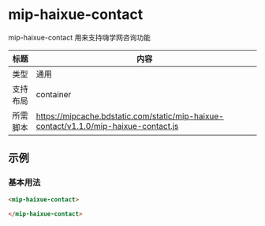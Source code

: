 # mip-haixue-contact

mip-haixue-contact 用来支持嗨学网咨询功能

标题|内容
----|----
类型|通用
支持布局|container
所需脚本|https://mipcache.bdstatic.com/static/mip-haixue-contact/v1.1.0/mip-haixue-contact.js


## 示例

### 基本用法
```html
<mip-haixue-contact>

</mip-haixue-contact>
```



